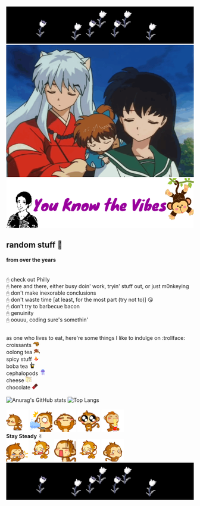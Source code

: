 ![](images/p_01.gif)
![](images/01.gif)
![](images/banner.png)
## random stuff :tanabata_tree:
#### from over the years
<br>🖰 check out Philly
<br>🖰 here and there, either busy doin' work, tryin' stuff out, or just m0nkeying
<br>🖰 don't make inexorable conclusions
<br>🖰 don't waste time [at least, for the most part (try not to)] :kissing_heart:
<br>🖰 don't try to barbecue bacon
<br>🖰 genuinity
<br>🖰 oouuu, coding sure's somethin'

<br> as one who lives to eat, here're some things I like to indulge on :trollface:
<br> croissants ![](images/croissant.png)
<br> oolong tea ![](images/oolong_tea.png)
<br> spicy stuff ![](images/pepper.png)
<br> boba tea ![](images/boba_tea.png)
<br> cephalopods ![](images/jellyfish.png)
<br> cheese ![](images/cheese.png)
<br> chocolate ![](images/chocolate.png)
<br>
<br>
![Anurag's GitHub stats](https://github-readme-stats.vercel.app/api?username=RoyalTomb&theme=material-palenight&show_icons=true)
![Top Langs](https://github-readme-stats.vercel.app/api/top-langs/?username=RoyalTomb&theme=material-palenight)
<br>
<br>
![](images/t_01.gif)
![](images/t_02.gif)
![](images/t_03.gif)
![](images/t_04.gif)
![](images/t_05.gif)
<br>**Stay Steady** ✌︎
<br>![](images/m_01.gif)
![](images/m_04.gif)
![](images/m_05.gif)
![](images/m_02.gif)
![](images/m_03.gif)
<br>
![](images/p_01.gif)
